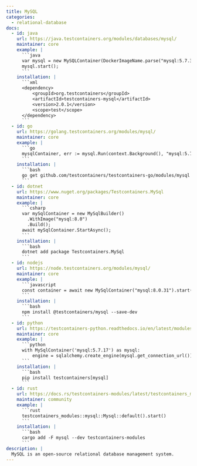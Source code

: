 ```yaml
---
title: MySQL
categories:
  - relational-database
docs:
  - id: java
    url: https://java.testcontainers.org/modules/databases/mysql/
    maintainer: core
    example: |
      ```java
      var mysql = new MySQLContainer(DockerImageName.parse("mysql:5.7.34"));
      mysql.start();
      ```
    installation: |
      ```xml
      <dependency>
          <groupId>org.testcontainers</groupId>
          <artifactId>testcontainers-mysql</artifactId>
          <version>2.0.1</version>
          <scope>test</scope>
      </dependency>
      ```
  - id: go
    url: https://golang.testcontainers.org/modules/mysql/
    maintainer: core
    example: |
      ```go
      mysqlContainer, err := mysql.Run(context.Background(), "mysql:5.7.34")
      ```
    installation: |
      ```bash
      go get github.com/testcontainers/testcontainers-go/modules/mysql
      ```
  - id: dotnet
    url: https://www.nuget.org/packages/Testcontainers.MySql
    maintainer: core
    example: |
      ```csharp
      var mySqlContainer = new MySqlBuilder()
        .WithImage("mysql:8.0")
        .Build();
      await mySqlContainer.StartAsync();
      ```
    installation: |
      ```bash
      dotnet add package Testcontainers.MySql
      ```
  - id: nodejs
    url: https://node.testcontainers.org/modules/mysql/
    maintainer: core
    example: |
      ```javascript
      const container = await new MySqlContainer("mysql:8.0.31").start();
      ```
    installation: |
      ```bash
      npm install @testcontainers/mysql --save-dev
      ```
  - id: python
    url: https://testcontainers-python.readthedocs.io/en/latest/modules/mysql/README.html
    maintainer: core
    example: |
      ```python
      with MySqlContainer('mysql:5.7.17') as mysql:
          engine = sqlalchemy.create_engine(mysql.get_connection_url())
      ```
    installation: |
      ```bash
      pip install testcontainers[mysql]
      ```
  - id: rust
    url: https://docs.rs/testcontainers-modules/latest/testcontainers_modules/mysql/struct.Mysql.html
    maintainer: community
    example: |
      ```rust
      testcontainers_modules::mysql::Mysql::default().start()
      ```
    installation: |
      ```bash
      cargo add -F mysql --dev testcontainers-modules
      ```
description: |
  MySQL is an open-source relational database management system.
---
```

